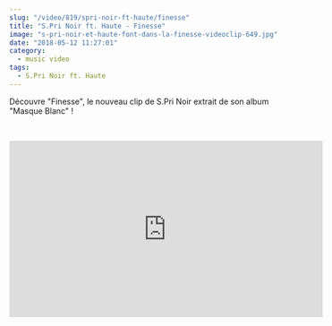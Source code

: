 ```yaml
--- 
slug: "/video/819/spri-noir-ft-haute/finesse"
title: "S.Pri Noir ft. Haute - Finesse"
image: "s-pri-noir-et-haute-font-dans-la-finesse-videoclip-649.jpg"
date: "2018-05-12 11:27:01"
category:
  - music video
tags:
  - S.Pri Noir ft. Haute
---
```

<p>Découvre "Finesse", le nouveau clip de S.Pri Noir extrait de son album "Masque Blanc" !</p><br/><p><iframe width="560" height="315" src="https://www.youtube.com/embed/CpdaJAJo-go" frameborder="0" allow="autoplay; encrypted-media" allowfullscreen></iframe></p>
